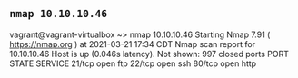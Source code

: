 ## `nmap 10.10.10.46`

vagrant@vagrant-virtualbox ~> nmap 10.10.10.46
Starting Nmap 7.91 ( https://nmap.org ) at 2021-03-21 17:34 CDT
Nmap scan report for 10.10.10.46
Host is up (0.046s latency).
Not shown: 997 closed ports
PORT   STATE SERVICE
21/tcp open  ftp
22/tcp open  ssh
80/tcp open  http
